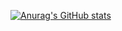 [![Anurag's GitHub stats](https://github-readme-stats.vercel.app/api?username=syank&show_icons=true&theme=radical)](https://github.com/anuraghazra/github-readme-stats)


<!--
**Syank/Syank** is a ✨ _special_ ✨ repository because its `README.md` (this file) appears on your GitHub profile.

Here are some ideas to get you started:

- 🔭 I’m currently working on ...
- 🌱 I’m currently learning ...
- 👯 I’m looking to collaborate on ...
- 🤔 I’m looking for help with ...
- 💬 Ask me about ...
- 📫 How to reach me: ...
- 😄 Pronouns: ...
- ⚡ Fun fact: ...
-->
